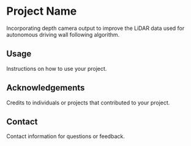 # Project Name

Incorporating depth camera output to improve the LiDAR data used for autonomous driving wall following algorithm.

## Usage

Instructions on how to use your project.


## Acknowledgements

Credits to individuals or projects that contributed to your project.

## Contact

Contact information for questions or feedback.
